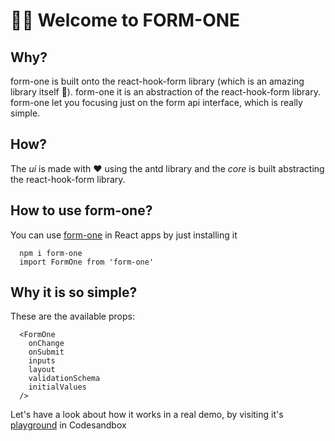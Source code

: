 # 👋🏻 Welcome to FORM-ONE

## Why?

form-one is built onto the react-hook-form library (which is an amazing library itself 🦄).
form-one it is an abstraction of the react-hook-form library.
form-one let you focusing just on the form api interface, which is really simple.
## How?
The *ui* is made with ❤️ using the antd library and the *core* is built abstracting the react-hook-form library.

## How to use form-one?
You can use [form-one](https://github.com/Lincerossa/form-one) in React apps by just installing it
```
  npm i form-one
  import FormOne from 'form-one'

```

## Why it is so simple?
These are the available props:
```
  <FormOne
    onChange
    onSubmit
    inputs
    layout
    validationSchema
    initialValues
  />

```

Let's have a look about how it works in a real demo, by visiting it's [playground](https://codesandbox.io/s/form-one-playground-g9uwg?file=/src/App.js) in Codesandbox
